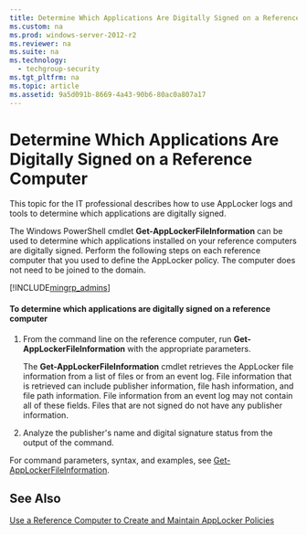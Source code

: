 ```yaml
---
title: Determine Which Applications Are Digitally Signed on a Reference Computer
ms.custom: na
ms.prod: windows-server-2012-r2
ms.reviewer: na
ms.suite: na
ms.technology: 
  - techgroup-security
ms.tgt_pltfrm: na
ms.topic: article
ms.assetid: 9a5d091b-8669-4a43-90b6-80ac0a807a17
---
```

# Determine Which Applications Are Digitally Signed on a Reference Computer
This topic for the IT professional describes how to use AppLocker logs and tools to determine which applications are digitally signed.

The Windows PowerShell cmdlet **Get-AppLockerFileInformation** can be used to determine which applications installed on your reference computers are digitally signed. Perform the following steps on each reference computer that you used to define the AppLocker policy. The computer does not need to be joined to the domain.

[!INCLUDE[mingrp_admins](includes/mingrp_admins_md.md)]

#### To determine which applications are digitally signed on a reference computer

1.  From the command line on the reference computer, run **Get-AppLockerFileInformation** with the appropriate parameters.

    The **Get-AppLockerFileInformation** cmdlet retrieves the AppLocker file information from a list of files or from an event log. File information that is retrieved can include publisher information, file hash information, and file path information. File information from an event log may not contain all of these fields. Files that are not signed do not have any publisher information.

2.  Analyze the publisher's name and digital signature status from the output of the command.

For command parameters, syntax, and examples, see [Get-AppLockerFileInformation](http://technet.microsoft.com/library/ee460961.aspx).

## See Also
[Use a Reference Computer to Create and Maintain AppLocker Policies]()


